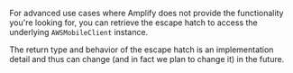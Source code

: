 For advanced use cases where Amplify does not provide the functionality you're looking for,
you can retrieve the escape hatch to access the underlying `AWSMobileClient` instance.

<amplify-callout>
The return type and behavior of the escape hatch is an implementation detail and thus can change (and in fact we plan to change it) in the future.
</amplify-callout>

<inline-fragment platform="ios" src="~/lib/auth/fragments/ios/escapehatch/10_awsmobileclient_escape.md"></inline-fragment>
<inline-fragment platform="android" src="~/lib/auth/fragments/android/escapehatch/10_awsmobileclient_escape.md"></inline-fragment>